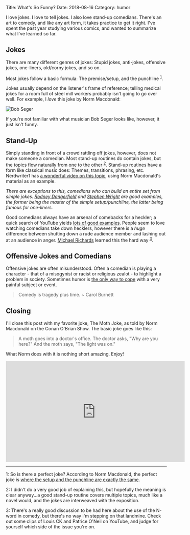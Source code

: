 Title: What's So Funny?
Date: 2018-08-16
Category: humor

I love jokes.  I love to tell jokes.  I also love stand-up comedians.  There's an art to comedy, and like any art form, it takes practice to get it right.  I've spent the past year studying various comics, and wanted to summarize what I've learned so far.

## Jokes

There are many different genres of jokes:  Stupid jokes, anti-jokes, offensive jokes, one-liners, old/corny jokes, and so on.

Most jokes follow a basic formula:  The premise/setup, and the punchline <sup>[1](#myfootnote1)</sup>.

Jokes usually depend on the listener's frame of reference; telling medical jokes for a room full of steel mill workers probably isn't going to go over well.  For example, I *love* this joke by Norm Macdonald:

![Bob Seger]({filename}/images/UANJkwP.jpg)

If you're not familiar with what musician Bob Seger looks like, however, it just isn't funny.  

## Stand-Up

Simply standing in front of a crowd rattling off jokes, however, does not make someone a comedian.  Most stand-up routines do contain jokes, but the topics flow naturally from one to the other <sup>[2](#myfootnote2)</sup>.  Stand-up routines have a form like classical music does: Themes, transitions, phrasing, etc.  Nerdwriter1 has [a wonderful video on this topic](https://youtu.be/EbthMC6spAE), using Norm Macdonald's material as an example.

_There are exceptions to this, comedians who can build an entire set from simple jokes.  [Rodney Dangerfield](https://en.wikipedia.org/wiki/Rodney_Dangerfield) and [Stephen Wright](https://en.wikipedia.org/wiki/Steven_Wright) are good examples, the former being the master of the simple setup/punchline, the latter being famous for one-liners._

Good comedians always have an arsenal of comebacks for a heckler; a quick search of YouTube yields [lots of good examples](https://www.youtube.com/results?search_query=comedian+heckler+owned).  People seem to love watching comedians take down hecklers, however there is a *huge* difference between shutting down a rude audience member and lashing out at an audience in anger.  [Michael Richards](https://en.wikipedia.org/wiki/Michael_Richards#2006_Laugh_Factory_incident) learned this the hard way <sup>[3](#myfootnote3)</sup>.

## Offensive Jokes and Comedians

Offensive jokes are often misunderstood.  Often a comedian is playing a character - that of a misogynist or racist or religious zealot - to highlight a problem in society.  Sometimes humor is [the only way to cope](https://en.wikipedia.org/wiki/Black_comedy) with a very painful subject or event.  

> Comedy is tragedy plus time. ~ Carol Burnett

## Closing

I'll close this post with my favorite joke, The Moth Joke, as told by Norm Macdonald on the Conan O'Brian Show.  The basic joke goes like this:

> A moth goes into a doctor's office.  The doctor asks, "Why are you here?"  And the moth says, "The light was on."

What Norm does with it is nothing short amazing.  Enjoy!

<iframe width="560" height="315" src="https://www.youtube.com/embed/J0B89NlPrC8?rel=0" frameborder="0" allow="autoplay; encrypted-media" allowfullscreen></iframe>

---

<a name="myfootnote1">1</a>: So is there a perfect joke?  According to Norm Macdonald, the perfect joke is [where the setup and the punchline are exactly the same](https://youtu.be/-lcHN83vYWw).

<a name="myfootnote2">2</a>: I didn't do a very good job of explaining this, but hopefully the meaning is clear anyway...a good stand-up routine covers multiple topics, much like a novel would, and the jokes are interweaved with the exposition.

<a name="myfootnote3">3</a>: There's a really good discussion to be had here about the use of the N-word in comedy, but there's no way I'm stepping on that landmine.  Check out some clips of Louis CK and Patrice O'Neil on YouTube, and judge for yourself which side of the issue you're on.  
